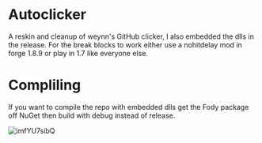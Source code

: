 # Autoclicker
A reskin and cleanup of weynn's GitHub clicker, I also embedded the dlls in the release. For the break blocks to work either use a nohitdelay mod in forge 1.8.9 or play in 1.7 like everyone else.

# Compliling

If you want to compile the repo with embedded dlls get the Fody package off NuGet then build with debug instead of release.

![imfYU7sibQ](https://user-images.githubusercontent.com/120181238/217708069-c50348cf-02a7-45df-859b-9bb8f9b70bd1.png)

